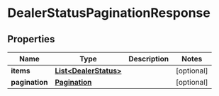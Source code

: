 # DealerStatusPaginationResponse

## Properties
Name | Type | Description | Notes
------------ | ------------- | ------------- | -------------
**items** | [**List&lt;DealerStatus&gt;**](DealerStatus.md) |  |  [optional]
**pagination** | [**Pagination**](Pagination.md) |  |  [optional]
